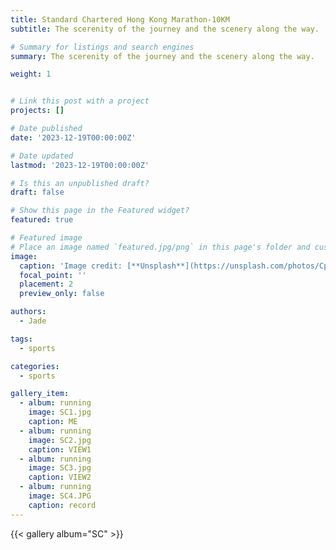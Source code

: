 ```yaml
---
title: Standard Chartered Hong Kong Marathon-10KM
subtitle: The scerenity of the journey and the scenery along the way.

# Summary for listings and search engines
summary: The scerenity of the journey and the scenery along the way.

weight: 1


# Link this post with a project
projects: []

# Date published
date: '2023-12-19T00:00:00Z'

# Date updated
lastmod: '2023-12-19T00:00:00Z'

# Is this an unpublished draft?
draft: false

# Show this page in the Featured widget?
featured: true

# Featured image
# Place an image named `featured.jpg/png` in this page's folder and customize its options here.
image:
  caption: 'Image credit: [**Unsplash**](https://unsplash.com/photos/CpkOjOcXdUY)'
  focal_point: ''
  placement: 2
  preview_only: false

authors:
  - Jade

tags:
  - sports

categories:
  - sports

gallery_item:
  - album: running
    image: SC1.jpg
    caption: ME
  - album: running
    image: SC2.jpg
    caption: VIEW1
  - album: running
    image: SC3.jpg
    caption: VIEW2
  - album: running
    image: SC4.JPG
    caption: record
---
```


{{< gallery album="SC" >}}